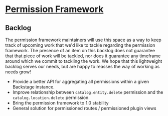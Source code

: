 # [Permission Framework](https://github.com/backstage/backstage/blob/master/OWNERS.md#permission-framework)

## Backlog

The permission framework maintainers will use this space as a way to keep track
of upcoming work that we'd like to tackle regarding the permission framework. The
presence of an item on this backlog does not guarantee that that piece of work
will be tackled, nor does it guarantee any timeframe around which we commit to
tackling the work. We hope that this lightweight backlog serves our needs, but
are happy to reasses the way of working as needs grow!

* Provide a better API for aggregating all permissions within a given Backstage instance.
* Improve relationship between `catalog.entity.delete` permission and the `catalog.location.delete` permission.
* Bring the permission framework to 1.0 stability
* General solution for permissioned routes / permissioned plugin views
